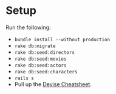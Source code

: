 # Setup

Run the following:

 - `bundle install --without production`
 - `rake db:migrate`
 - `rake db:seed:directors`
 - `rake db:seed:movies`
 - `rake db:seed:actors`
 - `rake db:seed:characters`
 - `rails s`
 - Pull up the [Devise Cheatsheet](https://gist.github.com/raghubetina/9ef4a9ffa4604df74bb5).

